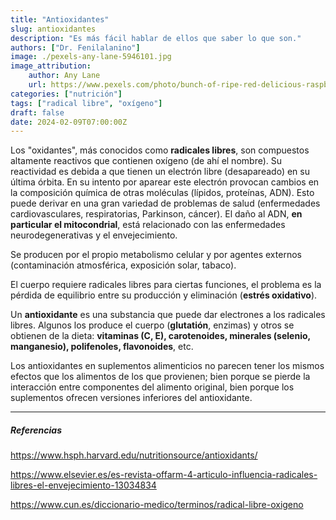 ```yaml
---
title: "Antioxidantes"
slug: antioxidantes
description: "Es más fácil hablar de ellos que saber lo que son."
authors: ["Dr. Fenilalanino"]
image: ./pexels-any-lane-5946101.jpg
image_attribution:
    author: Any Lane
    url: https://www.pexels.com/photo/bunch-of-ripe-red-delicious-raspberry-5946101/
categories: ["nutrición"]
tags: ["radical libre", "oxígeno"]
draft: false
date: 2024-02-09T07:00:00Z
---
```


Los "oxidantes", más conocidos como **radicales libres**, son compuestos altamente reactivos que contienen oxígeno (de ahí el nombre). Su reactividad es debida a que tienen un electrón libre (desapareado) en su última órbita. En su intento por aparear este electrón provocan cambios en la composición química de otras moléculas (lípidos, proteínas, ADN). Esto puede derivar en una gran variedad de problemas de salud (enfermedades cardiovasculares, respiratorias, Parkinson, cáncer). El daño al ADN, **en particular el mitocondrial**, está relacionado con las enfermedades neurodegenerativas y el envejecimiento.

Se producen por el propio metabolismo celular y por agentes externos (contaminación atmosférica, exposición solar, tabaco).

El cuerpo requiere radicales libres para ciertas funciones, el problema es la pérdida de equilibrio entre su producción y eliminación (**estrés oxidativo**).

Un **antioxidante** es una substancia que puede dar electrones a los radicales libres. Algunos los produce el cuerpo (**glutatión**, enzimas) y otros se obtienen de la dieta: **vitaminas (C, E), carotenoides, minerales (selenio, manganesio), polifenoles, flavonoides**, etc.

Los antioxidantes en suplementos alimenticios no parecen tener los mismos efectos que los alimentos de los que provienen; bien porque se pierde la interacción entre componentes del alimento original, bien porque los suplementos ofrecen versiones inferiores del antioxidante.


---

##### Referencias

https://www.hsph.harvard.edu/nutritionsource/antioxidants/

https://www.elsevier.es/es-revista-offarm-4-articulo-influencia-radicales-libres-el-envejecimiento-13034834

https://www.cun.es/diccionario-medico/terminos/radical-libre-oxigeno
